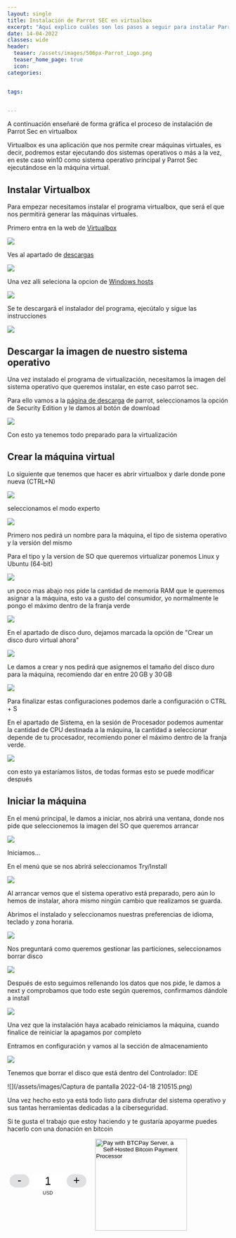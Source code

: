 ```yaml
---
layout: single
title: Instalación de Parrot SEC en virtualbox 
excerpt: "Aquí explico cuáles son los pasos a seguir para instalar Parrot Sec en una máquina virtual."
date: 14-04-2022
classes: wide
header:
  teaser: /assets/images/506px-Parrot_Logo.png 
  teaser_home_page: true
  icon: 
categories:


tags:


---
```


A continuación enseñaré de forma gráfica el proceso de instalación de Parrot Sec en virtualbox

Virtualbox es una aplicación que nos permite crear máquinas virtuales, es decir, podremos estar ejecutando dos sistemas operativos o más  a la vez, en este caso win10 como sistema operativo principal y Parrot Sec ejecutándose en la máquina virtual.

## Instalar Virtualbox
Para empezar necesitamos instalar el programa virtualbox, que será el que nos permitirá generar las máquinas virtuales.

Primero entra en la web de [Virtualbox](https://www.virtualbox.org/)

![](/assets/images/dfdfddse.PNG)

Ves al apartado de [descargas](https://www.virtualbox.org/wiki/Downloads)

![](/assets/images/downloads.PNG)

Una vez alli seleciona la opcion de [Windows hosts](https://download.virtualbox.org/virtualbox/6.1.32/VirtualBox-6.1.32-149290-Win.exe)

![](/assets/images/windowshost.PNG)

Se te descargará el instalador del programa, ejecútalo y sigue las instrucciones

![](/assets/images/Captura.PNG)

## Descargar la imagen de nuestro sistema operativo

Una vez instalado el programa de virtualización, necesitamos la imagen del sistema operativo que queremos instalar, en este caso parrot sec.

Para ello vamos a la [página de descarga](https://www.parrotsec.org/download/) de parrot, seleccionamos la opción de Security Edition y le damos al botón de download

![](/assets/images/sdfsdfsdf.PNG)
 
Con esto ya tenemos todo preparado para la virtualización

## Crear la máquina virtual

Lo siguiente que tenemos que hacer es abrir virtualbox y darle donde pone nueva (CTRL+N)

![](/assets/images/modoexperto.PNG)

seleccionamos el modo experto

![](/assets/images/modoguiado.PNG)

Primero nos pedirá un nombre para la máquina, el tipo de sistema operativo y la versión del mismo

Para el tipo y la version de SO que queremos virtualizar ponemos Linux y Ubuntu (64-bit)

![](/assets/images/tipoyversion.PNG)

un poco mas abajo nos pide la cantidad de memoria RAM que le queremos asignar a la máquina, esto va a gusto del consumidor, yo normalmente le pongo el máximo dentro de la franja verde

![](/assets/images/RAM.PNG)

En el apartado de disco duro, dejamos marcada la opción de "Crear un disco duro virtual ahora"

![](/assets/images/discoduroç.PNG)

Le damos a crear y nos pedirá que asignemos el tamaño del disco duro para la máquina, recomiendo dar en entre 20 GB y 30 GB

![](/assets/images/espaciodiscoduro.PNG)

Para finalizar estas configuraciones podemos darle a configuración o CTRL + S

En el apartado de Sistema, en la sesión de Procesador podemos aumentar la cantidad de CPU destinada a la máquina, la cantidad a seleccionar depende de tu procesador, recomiendo poner el máximo dentro de la franja verde.

![](/assets/images/CPU.PNG)

con esto ya estaríamos listos, de todas formas esto se puede modificar después

## Iniciar la máquina

En el menú principal, le damos a iniciar, nos abrirá una ventana, donde nos pide que seleccionemos la imagen del SO que queremos arrancar

![](/assets/images/iso.PNG)

Iniciamos...

En el menú que se nos abrirá seleccionamos Try/Install

![](/assets/images/try.PNG)

Al arrancar vemos que el sistema operativo está preparado, pero aún lo hemos de instalar, ahora mismo ningún cambio que realizamos se guarda.

Abrimos el instalado y seleccionamos nuestras preferencias de idioma, teclado y zona horaria.

![](/assets/images/installll.PNG)

Nos preguntará como queremos gestionar las particiones, seleccionamos borrar disco

![](/assets/images/particiona.PNG)

Después de esto seguimos rellenando los datos que nos pide, le damos a next y comprobamos que todo este según queremos, confirmamos dándole a install

![](/assets/images/sdgesgs.PNG)

Una vez que la instalación haya acabado reiniciamos la máquina, cuando finalice de reiniciar la apagamos por completo

Entramos en configuración y vamos al la sección de almacenamiento

![](/assets/images/amacenamiento.PNG)

Tenemos que borrar el disco que está dentro del Controlador: IDE

![](/assets/images/Captura de pantalla 2022-04-18 210515.png)

Una vez hecho esto ya está todo listo para disfrutar del sistema operativo y sus tantas herramientas dedicadas a la ciberseguridad.



Si te gusta el trabajo que estoy haciendo y te gustaría apoyarme puedes hacerlo con una donación en bitcoin 

<style> .btcpay-form { display: inline-flex; align-items: center; justify-content: center; } .btcpay-form--inline { flex-direction: row; } .btcpay-form--block { flex-direction: column; } .btcpay-form--inline .submit { margin-left: 15px; } .btcpay-form--block select { margin-bottom: 10px; } .btcpay-form .btcpay-custom-container{ text-align: center; }.btcpay-custom { display: flex; align-items: center; justify-content: center; } .btcpay-form .plus-minus { cursor:pointer; font-size:25px; line-height: 25px; background: #DFE0E1; height: 30px; width: 45px; border:none; border-radius: 60px; margin: auto 5px; display: inline-flex; justify-content: center; } .btcpay-form select { -moz-appearance: none; -webkit-appearance: none; appearance: none; color: currentColor; background: transparent; border:1px solid transparent; display: block; padding: 1px; margin-left: auto; margin-right: auto; font-size: 11px; cursor: pointer; } .btcpay-form select:hover { border-color: #ccc; } .btcpay-form option { color: #000; background: rgba(0,0,0,.1); } .btcpay-input-price { -moz-appearance: textfield; border: none; box-shadow: none; text-align: center; font-size: 25px; margin: auto; border-radius: 5px; line-height: 35px; background: #fff; }.btcpay-input-price::-webkit-outer-spin-button, .btcpay-input-price::-webkit-inner-spin-button { -webkit-appearance: none; margin: 0; } </style>
<form method="POST" action="https://mainnet.demo.btcpayserver.org/api/v1/invoices" class="btcpay-form btcpay-form--inline">
  <input type="hidden" name="storeId" value="HSCNd3KcSaCLuYgHhCoa1NdSppV7GiH4QbZcVYvBTvCk" />
  <div class="btcpay-custom-container">
    <div class="btcpay-custom">
      <button class="plus-minus" type="button" onclick="handlePlusMinus(event);return false" data-type="-" data-step="1" data-min="1" data-max="20">-</button>
      <input class="btcpay-input-price" type="number" name="price" min="1" max="20" step="1" value="1" data-price="1" style="width:3em;" oninput="handlePriceInput(event);return false" />
      <button class="plus-minus" type="button" onclick="handlePlusMinus(event);return false" data-type="+" data-step="1" data-min="1" data-max="20">+</button>
    </div>
    <select name="currency">
      <option value="USD" selected>USD</option>
      <option value="GBP">GBP</option>
      <option value="EUR">EUR</option>
      <option value="BTC">BTC</option>
    </select>
  </div>
  <input type="image" class="submit" name="submit" src="https://mainnet.demo.btcpayserver.org/img/paybutton/pay.svg" style="width:209px" alt="Pay with BTCPay Server, a Self-Hosted Bitcoin Payment Processor">
</form>
<script>
    function handlePlusMinus(event) {
        event.preventDefault();
        const root = event.target.closest('.btcpay-form');
        const el = root.querySelector('.btcpay-input-price');
        const step = parseInt(event.target.dataset.step) || 1;
        const min = parseInt(event.target.dataset.min) || 1;
        const max = parseInt(event.target.dataset.max);
        const type = event.target.dataset.type;
        const price = parseInt(el.value) || min;
        if (type === '-') {
            el.value = price - step < min ? min : price - step;
        } else if (type === '+') {
            el.value = price + step > max ? max : price + step;
        }
    }
    
    function handlePriceInput(event) {
        event.preventDefault();
        const root = event.target.closest('.btcpay-form');
        const price = parseInt(event.target.dataset.price);
        if (isNaN(event.target.value)) root.querySelector('.btcpay-input-price').value = price;
        const min = parseInt(event.target.getAttribute('min')) || 1;
        const max = parseInt(event.target.getAttribute('max'));
        if (event.target.value < min) {
            event.target.value = min;
        } else if (event.target.value > max) { 
            event.target.value = max;
        }
    }
</script>

